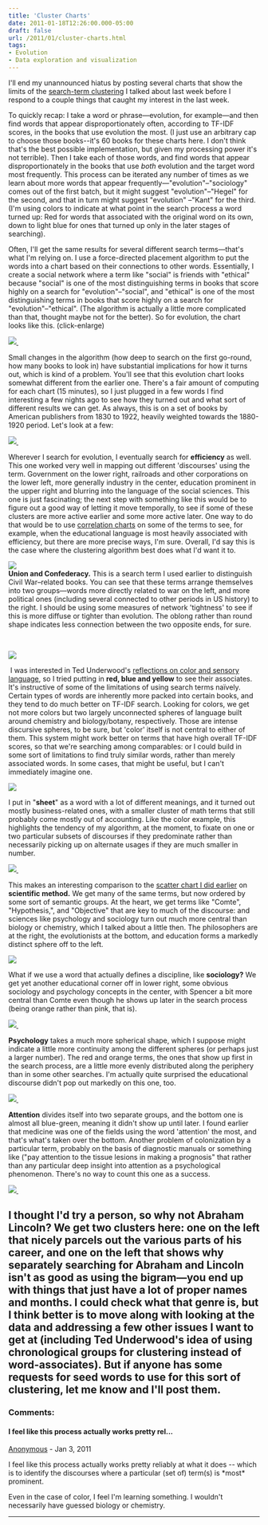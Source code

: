 ```yaml
---
title: 'Cluster Charts'
date: 2011-01-18T12:26:00.000-05:00
draft: false
url: /2011/01/cluster-charts.html
tags: 
- Evolution
- Data exploration and visualization
---
```


I'll end my unannounced hiatus by posting several charts that show the limits of the [search-term clustering](http://sappingattention.blogspot.com/2011/01/clustering-from-search.html) I talked about last week before I respond to a couple things that caught my interest in the last week.  
  
To quickly recap: I take a word or phrase—evolution, for example—and then find words that appear disproportionately often, according to TF-IDF scores, in the books that use evolution the most. (I just use an arbitrary cap to choose those books--it's 60 books for these charts here. I don't think that's the best possible implementation, but given my processing power it's not terrible). Then I take each of those words, and find words that appear disproportionately in the books that use _both_ evolution and the target word most frequently. This process can be iterated any number of times as we learn about more words that appear frequently—"evolution"–"sociology" comes out of the first batch, but it might suggest "evolution"–"Hegel" for the second, and that in turn might suggest "evolution" –"Kant" for the third. (I'm using colors to indicate at what point in the search process a word turned up: Red for words that associated with the original word on its own, down to light blue for ones that turned up only in the later stages of searching).  
  
Often, I'll get the same results for several different search terms—that's what I'm relying on. I use a force-directed placement algorithm to put the words into a chart based on their connections to other words. Essentially, I create a social network where a term like "social" is friends with "ethical" because "social" is one of the most distinguishing terms in books that score highly on a search for "evolution"–"social", and "ethical" is one of the most distinguishing terms in books that score highly on a search for "evolution"–"ethical". (The algorithm is actually a little more complicated than that, thought maybe not for the better). So for evolution, the chart looks like this. (click-enlarge)  
  

[![](http://4.bp.blogspot.com/_Pge31alC_E8/TTW9pzTTPHI/AAAAAAAACcE/egclJdQsAMQ/s400/evolution+social+network.png) ](http://4.bp.blogspot.com/_Pge31alC_E8/TTW9pzTTPHI/AAAAAAAACcE/egclJdQsAMQ/s1600/evolution+social+network.png)

  
Small changes in the algorithm (how deep to search on the first go-round, how many books to look in) have substantial implications for how it turns out, which is kind of a problem. You'll see that this evolution chart looks somewhat different from the earlier one. There's a fair amount of computing for each chart (15 minutes), so I just plugged in a few words I find interesting a few nights ago to see how they turned out and what sort of different results we can get. As always, this is on a set of books by American publishers from 1830 to 1922, heavily weighted towards the 1880-1920 period. Let's look at a few:  
  

[![](http://1.bp.blogspot.com/_Pge31alC_E8/TTW9iDHxmlI/AAAAAAAACbo/CBOj24B5_hE/s400/efficiency+social+network.png) ](http://1.bp.blogspot.com/_Pge31alC_E8/TTW9iDHxmlI/AAAAAAAACbo/CBOj24B5_hE/s1600/efficiency+social+network.png)

  

Wherever I search for evolution, I eventually search for **efficiency** as well. This one worked very well in mapping out different 'discourses' using the term. Government on the lower right, railroads and other corporations on the lower left, more generally industry in the center, education prominent in the upper right and blurring into the language of the social sciences. This one is just fascinating; the next step with something like this would be to figure out a good way of letting it move temporally, to see if some of these clusters are more active earlier and some more active later. One way to do that would be to use [correlation charts](http://www.google.com/url?sa=t&source=web&cd=1&ved=0CBcQFjAA&url=http%3A%2F%2Fsappingattention.blogspot.com%2F2011%2F01%2Fsearching-for-correlations.html&ei=z8Y1TbihIMP-8AbU4LT5CA&usg=AFQjCNEfrPClUk-2dn44-HwViq-VYz1jZQ&sig2=OOaGecDXlWZ4IKiLHS4VSQ) on some of the terms to see, for example, when the educational language is most heavily associated with efficiency, but there are more precise ways, I'm sure. Overall, I'd say this is the case where the clustering algorithm best does what I'd want it to.

  
  
[![](http://1.bp.blogspot.com/_Pge31alC_E8/TTW9qmdV-EI/AAAAAAAACcI/A0GKx43Oi4U/s400/union%2526confederacy+social+network.png)](http://1.bp.blogspot.com/_Pge31alC_E8/TTW9qmdV-EI/AAAAAAAACcI/A0GKx43Oi4U/s1600/union%2526confederacy+social+network.png)  
**Union and Confederacy.** This is a search term I used earlier to distinguish Civil War–related books. You can see that these terms arrange themselves into two groups—words more directly related to war on the left, and more political ones (including several connected to other periods in US history) to the right. I should be using some measures of network 'tightness' to see if this is more diffuse or tighter than evolution. The oblong rather than round shape indicates less connection between the two opposite ends, for sure.  

[  
](http://2.bp.blogspot.com/_Pge31alC_E8/TTW9fvqv5kI/AAAAAAAACbc/7SMUtyZHz9w/s1600/attention%2526psychology+social+network.png)

  

[![](http://1.bp.blogspot.com/_Pge31alC_E8/TTW9gacEXKI/AAAAAAAACbg/O7I4_Z_8ick/s400/red%2526blue%2526yellow+social+network.png)](http://1.bp.blogspot.com/_Pge31alC_E8/TTW9gacEXKI/AAAAAAAACbg/O7I4_Z_8ick/s1600/red%2526blue%2526yellow+social+network.png)

 I was interested in Ted Underwood's [reflections on color and sensory language](http://tedunderwood.wordpress.com/2010/12/28/no-google-hasnt-proven-structuralism-but-they-may-have-made-it-useful/), so I tried putting in **red, blue and yellow** to see their associates. It's instructive of some of the limitations of using search terms naïvely. Certain types of words are inherently more packed into certain books, and they tend to do much better on TF-IDF search. Looking for colors, we get not more colors but two largely unconnected spheres of language built around chemistry and biology/botany, respectively. Those are intense discursive spheres, to be sure, but 'color' itself is not central to either of them. This system might work better on terms that have high overall TF-IDF scores, so that we're searching among comparables: or I could build in some sort of limitations to find truly similar words, rather than merely associated words. In some cases, that might be useful, but I can't immediately imagine one.  
  

[![](http://3.bp.blogspot.com/_Pge31alC_E8/TTW9gxtQSuI/AAAAAAAACbk/RwiN5cHtK_w/s400/sheet+social+network.png)](http://3.bp.blogspot.com/_Pge31alC_E8/TTW9gxtQSuI/AAAAAAAACbk/RwiN5cHtK_w/s1600/sheet+social+network.png)

I put in "**sheet**" as a word with a lot of different meanings, and it turned out mostly business-related ones, with a smaller cluster of math terms that still probably come mostly out of accounting. Like the color example, this highlights the tendency of my algorithm, at the moment, to fixate on one or two particular subsets of discourses if they predominate rather than necessarily picking up on alternate usages if they are much smaller in number.  
  
  
  

[![](http://3.bp.blogspot.com/_Pge31alC_E8/TTW9jbZ_-NI/AAAAAAAACbw/w_WD__cZeSw/s400/scientific%2526method+social+network.png) ](http://3.bp.blogspot.com/_Pge31alC_E8/TTW9jbZ_-NI/AAAAAAAACbw/w_WD__cZeSw/s1600/scientific%2526method+social+network.png)

  

This makes an interesting comparison to the [scatter chart I did earlier](http://sappingattention.blogspot.com/2010/11/wordcounts-in-research-agendas-what-do.html) on **scientific method.** We get many of the same terms, but now ordered by some sort of semantic groups. At the heart, we get terms like "Comte", "Hypothesis,", and "Objective" that are key to much of the discourse: and sciences like psychology and sociology turn out much more central than biology or chemistry, which I talked about a little then. The philosophers are at the right, the evolutionists at the bottom, and education forms a markedly distinct sphere off to the left.

  

  

[![](http://3.bp.blogspot.com/_Pge31alC_E8/TTW9nK-pnrI/AAAAAAAACcA/pD50yvea2vA/s400/sociology+social+network.png)](http://3.bp.blogspot.com/_Pge31alC_E8/TTW9nK-pnrI/AAAAAAAACcA/pD50yvea2vA/s1600/sociology+social+network.png)

  
  
What if we use a word that actually defines a discipline, like **sociology?** We get yet another educational corner off in lower right, some obvious sociology and psychology concepts in the center, with Spencer a bit more central than Comte even though he shows up later in the search process (being orange rather than pink, that is).  

[![](http://4.bp.blogspot.com/_Pge31alC_E8/TTW9kKk9i5I/AAAAAAAACb0/ANca6gONaC0/s400/psychology+social+network.png) ](http://4.bp.blogspot.com/_Pge31alC_E8/TTW9kKk9i5I/AAAAAAAACb0/ANca6gONaC0/s1600/psychology+social+network.png)

**Psychology** takes a much more spherical shape, which I suppose might indicate a little more continuity among the different spheres (or perhaps just a larger number). The red and orange terms, the ones that show up first in the search process, are a little more evenly distributed along the periphery than in some other searches. I'm actually quite surprised the educational discourse didn't pop out markedly on this one, too.

  

[![](http://3.bp.blogspot.com/_Pge31alC_E8/TTW9lJmMwQI/AAAAAAAACb4/t56gU9gPEKE/s400/attention+social+network.png) ](http://3.bp.blogspot.com/_Pge31alC_E8/TTW9lJmMwQI/AAAAAAAACb4/t56gU9gPEKE/s1600/attention+social+network.png)

**Attention** divides itself into two separate groups, and the bottom one is almost all blue-green, meaning it didn't show up until later. I found earlier that medicine was one of the fields using the word 'attention' the most, and that's what's taken over the bottom. Another problem of colonization by a particular term, probably on the basis of diagnostic manuals or something like ("pay attention to the tissue lesions in making a prognosis" that rather than any particular deep insight into attention as a psychological phenomenon. There's no way to count this one as a success.

  

[![](http://2.bp.blogspot.com/_Pge31alC_E8/TTW9l_83a1I/AAAAAAAACb8/FgPPxd2zc-s/s400/abraham%2526lincoln+social+network.png) ](http://2.bp.blogspot.com/_Pge31alC_E8/TTW9l_83a1I/AAAAAAAACb8/FgPPxd2zc-s/s1600/abraham%2526lincoln+social+network.png)

I thought I'd try a person, so why not **Abraham Lincoln?** We get two clusters here: one on the left that nicely parcels out the various parts of his career, and one on the left that shows why separately searching for Abraham and Lincoln isn't as good as using the bigram—you end up with things that just have a lot of proper names and months. I could check what that genre is, but I think better is to move along with looking at the data and addressing a few other issues I want to get at (including Ted Underwood's idea of using chronological groups for clustering instead of word-associates). But if anyone has some requests for seed words to use for this sort of clustering, let me know and I'll post them.
---
### Comments:
#### I feel like this process actually works pretty rel...
[Anonymous]( "noreply@blogger.com") - <time datetime="2011-01-19T13:34:28.371-05:00">Jan 3, 2011</time>

I feel like this process actually works pretty reliably at what it does -- which is to identify the discourses where a particular (set of) term(s) is \*most\* prominent.  
  
Even in the case of color, I feel I'm learning something. I wouldn't necessarily have guessed biology or chemistry.
<hr />
